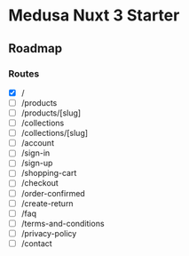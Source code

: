 # Medusa Nuxt 3 Starter

## Roadmap

### Routes

-   [x] /
-   [ ] /products
-   [ ] /products/[slug]
-   [ ] /collections
-   [ ] /collections/[slug]
-   [ ] /account
-   [ ] /sign-in
-   [ ] /sign-up
-   [ ] /shopping-cart
-   [ ] /checkout
-   [ ] /order-confirmed
-   [ ] /create-return
-   [ ] /faq
-   [ ] /terms-and-conditions
-   [ ] /privacy-policy
-   [ ] /contact
